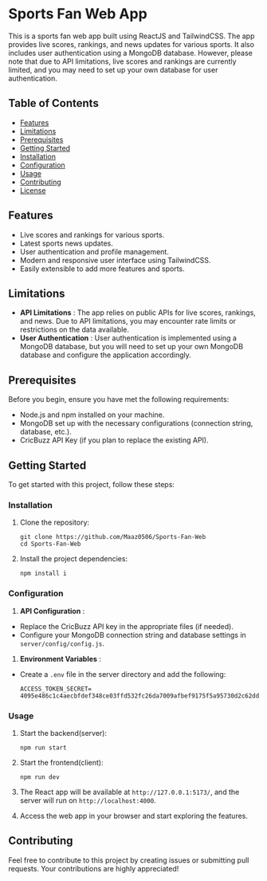 # Sports Fan Web App

This is a sports fan web app built using ReactJS and TailwindCSS. The app provides live scores, rankings, and news updates for various sports. It also includes user authentication using a MongoDB database. However, please note that due to API limitations, live scores and rankings are currently limited, and you may need to set up your own database for user authentication.

## Table of Contents

* [Features](https://chat.openai.com/c/2c24b268-600a-4430-ab7e-63aafb766e76#features)
* [Limitations](https://chat.openai.com/c/2c24b268-600a-4430-ab7e-63aafb766e76#limitations)
* [Prerequisites](https://chat.openai.com/c/2c24b268-600a-4430-ab7e-63aafb766e76#prerequisites)
* [Getting Started](https://chat.openai.com/c/2c24b268-600a-4430-ab7e-63aafb766e76#getting-started)
* [Installation](https://chat.openai.com/c/2c24b268-600a-4430-ab7e-63aafb766e76#installation)
* [Configuration](https://chat.openai.com/c/2c24b268-600a-4430-ab7e-63aafb766e76#configuration)
* [Usage](https://chat.openai.com/c/2c24b268-600a-4430-ab7e-63aafb766e76#usage)
* [Contributing](https://chat.openai.com/c/2c24b268-600a-4430-ab7e-63aafb766e76#contributing)
* [License](https://chat.openai.com/c/2c24b268-600a-4430-ab7e-63aafb766e76#license)

## Features

* Live scores and rankings for various sports.
* Latest sports news updates.
* User authentication and profile management.
* Modern and responsive user interface using TailwindCSS.
* Easily extensible to add more features and sports.

## Limitations

* **API Limitations** : The app relies on public APIs for live scores, rankings, and news. Due to API limitations, you may encounter rate limits or restrictions on the data available.
* **User Authentication** : User authentication is implemented using a MongoDB database, but you will need to set up your own MongoDB database and configure the application accordingly.

## Prerequisites

Before you begin, ensure you have met the following requirements:

* Node.js and npm installed on your machine.
* MongoDB set up with the necessary configurations (connection string, database, etc.).
* CricBuzz API Key (if you plan to replace the existing API).

## Getting Started

To get started with this project, follow these steps:

### Installation

1. Clone the repository:

   ```
   git clone https://github.com/Maaz0506/Sports-Fan-Web
   cd Sports-Fan-Web

   ```
2. Install the project dependencies:

   ```
   npm install i

   ```

### Configuration

1. **API Configuration** :

* Replace the CricBuzz API key in the appropriate files (if needed).
* Configure your MongoDB connection string and database settings in `server/config/config.js`.

1. **Environment Variables** :

* Create a `.env` file in the server directory and add the following:

  ```
  ACCESS_TOKEN_SECRET= 4095e486c1c4aecbfdef348ce03ffd532fc26da7009afbef9175f5a95730d2c62ddddbaddf1a234826211ccc5d4e7fdcfbf87c5e1c895249993aace71d4133c5
  ```

### Usage

1. Start the backend(server):

   ```
   npm run start
   ```
2. Start the frontend(client):

   ```
   npm run dev
   ```
3. The React app will be available at `http://127.0.0.1:5173/`, and the server will run on `http://localhost:4000`.
4. Access the web app in your browser and start exploring the features.

## Contributing

Feel free to contribute to this project by creating issues or submitting pull requests. Your contributions are highly appreciated!
